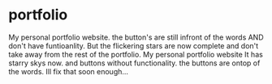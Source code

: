 # portfolio
My personal portfolio website. the button's are still infront of the words AND don't have funtioanlity. But the flickering stars are now complete and don't take away from the rest of the portfolio.
My personal portfolio website
It has starry skys now. and buttons without functionality. the buttons are ontop of the words. Ill fix that soon enough...
